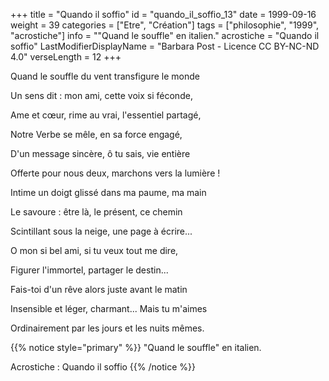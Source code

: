 +++
title = "Quando il soffio"
id = "quando_il_soffio_13"
date = 1999-09-16
weight = 39
categories = ["Etre", "Création"]
tags = ["philosophie", "1999", "acrostiche"]
info = "\"Quand le souffle\" en italien."
acrostiche = "Quando il soffio"
LastModifierDisplayName = "Barbara Post - Licence CC BY-NC-ND 4.0"
verseLength = 12
+++

Quand le souffle du vent transfigure le monde

Un sens dit : mon ami, cette voix si féconde,

Ame et cœur, rime au vrai, l'essentiel partagé,

Notre Verbe se mêle, en sa force engagé,

D'un message sincère, ô tu sais, vie entière

Offerte pour nous deux, marchons vers la lumière !

Intime un doigt glissé dans ma paume, ma main

Le savoure : être là, le présent, ce chemin

Scintillant sous la neige, une page à écrire...

O mon si bel ami, si tu veux tout me dire,

Figurer l'immortel, partager le destin...

Fais-toi d'un rêve alors juste avant le matin

Insensible et léger, charmant... Mais tu m'aimes

Ordinairement par les jours et les nuits mêmes.

{{% notice style="primary" %}}
\"Quand le souffle\" en italien.

Acrostiche : Quando il soffio
{{% /notice %}}
